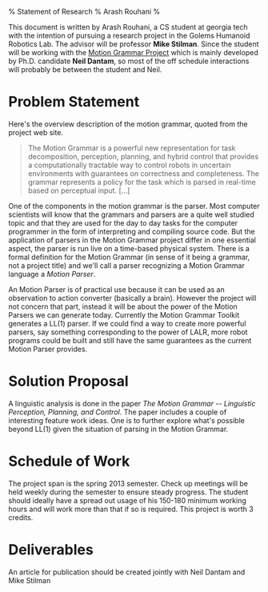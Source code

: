 % Statement of Research
% Arash Rouhani
%

This document is written by Arash Rouhani, a CS student at georgia tech with
the intention of pursuing a research project in the Golems Humanoid Robotics
Lab. The advisor will be professor **Mike Stilman**. Since the student will be
working with the [Motion Grammar Project] which is mainly developed by Ph.D.
candidate **Neil Dantam**, so most of the off schedule interactions will
probably be between the student and Neil.

# Problem Statement

Here's the overview description of the motion grammar, quoted from the project
web site.

> The Motion Grammar is a powerful new representation for task decomposition,
> perception, planning, and hybrid control that provides a computationally
> tractable way to control robots in uncertain environments with guarantees on
> correctness and completeness. The grammar represents a policy for the task
> which is parsed in real-time based on perceptual input. [...]

One of the components in the motion grammar is the parser. Most computer
scientists will know that the grammars and parsers are a quite well studied
topic and that they are used for the day to day tasks for the computer
programmer in the form of interpreting and compiling source code. But the
application of parsers in the Motion Grammar project differ in one essential
aspect, the parser is run live on a time-based physical system. There is a
formal definition for the Motion Grammar (in sense of it being a grammar, not a
project title) and we'll call a parser recognizing a Motion Grammar language a
*Motion Parser*.

An Motion Parser is of practical use because it can be used as an observation
to action converter (basically a brain). However the project will not concern
that part, instead it will be about the power of the Motion Parsers we can
generate today. Currently the Motion Grammar Toolkit generates a LL(1) parser.
If we could find a way to create more powerful parsers, say something
corresponding to the power of LALR, more robot programs could be built and
still have the same guarantees as the current Motion Parser provides.

# Solution Proposal

A linguistic analysis is done in the paper *The Motion Grammar -- Linguistic
Perception, Planning, and Control*. The paper includes a couple of interesting
feature work ideas. One is to further explore what's possible beyond LL(1)
given the situation of parsing in the Motion Grammar.

# Schedule of Work

The project span is the spring 2013 semester. Check up meetings will be held
weekly during the semester to ensure steady progress. The student should
ideally have a spread out usage of his 150-180 minimum working hours and will
work more than that if so is required. This project is worth 3 credits.

# Deliverables

An article for publication should be created jointly with Neil Dantam and
Mike Stilman

[Motion Grammar Project]: http://www.golems.org/node/1224
